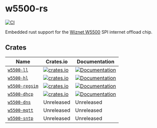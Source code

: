 # w5500-rs

[![CI](https://github.com/newAM/w5500-rs/workflows/CI/badge.svg)](https://github.com/newAM/w5500-rs/actions)

Embedded rust support for the [Wiznet W5500] SPI internet offload chip.

## Crates

| Name             | Crates.io                                                                                               | Documentation                                                                            |
|------------------|---------------------------------------------------------------------------------------------------------|------------------------------------------------------------------------------------------|
| [`w5500-ll`]     | [![crates.io](https://img.shields.io/crates/v/w5500-ll.svg)](https://crates.io/crates/w5500-ll)         | [![Documentation](https://docs.rs/w5500-ll/badge.svg)](https://docs.rs/w5500-ll)         |
| [`w5500-hl`]     | [![crates.io](https://img.shields.io/crates/v/w5500-hl.svg)](https://crates.io/crates/w5500-hl)         | [![Documentation](https://docs.rs/w5500-hl/badge.svg)](https://docs.rs/w5500-hl)         |
| [`w5500-regsim`] | [![crates.io](https://img.shields.io/crates/v/w5500-regsim.svg)](https://crates.io/crates/w5500-regsim) | [![Documentation](https://docs.rs/w5500-regsim/badge.svg)](https://docs.rs/w5500-regsim) |
| [`w5500-dhcp`]   | [![crates.io](https://img.shields.io/crates/v/w5500-dhcp.svg)](https://crates.io/crates/w5500-dhcp)     | [![Documentation](https://docs.rs/w5500-dhcp/badge.svg)](https://docs.rs/w5500-dhcp)     |
| [`w5500-dns`]    | Unreleased                                                                                              | Unreleased                                                                               |
| [`w5500-mqtt`]   | Unreleased                                                                                              | Unreleased                                                                               |
| [`w5500-sntp`]   | Unreleased                                                                                              | Unreleased                                                                               |


[Wiznet W5500]: https://www.wiznet.io/product-item/w5500/
[`w5500-ll`]: https://github.com/newAM/w5500-rs/tree/main/ll
[`w5500-hl`]: https://github.com/newAM/w5500-rs/tree/main/hl
[`w5500-regsim`]: https://github.com/newAM/w5500-rs/tree/main/regsim
[`w5500-dhcp`]: https://github.com/newAM/w5500-rs/tree/main/dhcp
[`w5500-dns`]: https://github.com/newAM/w5500-rs/tree/main/dns
[`w5500-mqtt`]: https://github.com/newAM/w5500-rs/tree/main/mqtt
[`w5500-sntp`]: https://github.com/newAM/w5500-rs/tree/main/sntp
